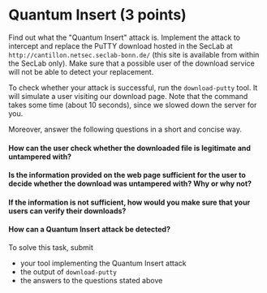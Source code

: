 # Quantum Insert (3 points)
Find out what the "Quantum Insert" attack is. Implement the attack to intercept and replace the PuTTY download hosted in the SecLab at `http://cantillon.netsec.seclab-bonn.de/` (this site is available from within the SecLab only). Make sure that a possible user of the download service will not be able to detect your replacement.

To check whether your attack is successful, run the `download-putty` tool. It will simulate a user visiting our download page. Note that the command takes some time (about 10 seconds), since we slowed down the server for you.

Moreover, answer the following questions in a short and concise way.

#### How can the user check whether the downloaded file is legitimate and untampered with?

#### Is the information provided on the web page sufficient for the user to decide whether the download was untampered with? Why or why not?

#### If the information is not sufficient, how would you make sure that your users can verify their downloads?

#### How can a Quantum Insert attack be detected?


To solve this task, submit
 - your tool implementing the Quantum Insert attack
 - the output of `download-putty`
 - the answers to the questions stated above

